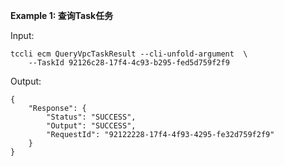 **Example 1: 查询Task任务**



Input: 

```
tccli ecm QueryVpcTaskResult --cli-unfold-argument  \
    --TaskId 92126c28-17f4-4c93-b295-fed5d759f2f9
```

Output: 
```
{
    "Response": {
        "Status": "SUCCESS",
        "Output": "SUCCESS",
        "RequestId": "92122228-17f4-4f93-4295-fe32d759f2f9"
    }
}
```


